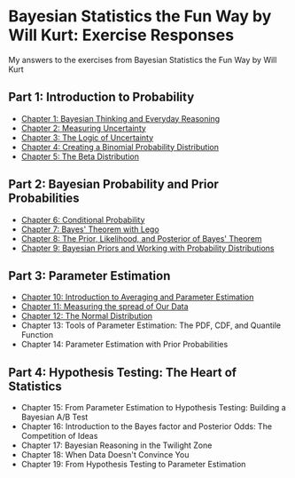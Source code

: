 # Bayesian Statistics the Fun Way by Will Kurt: Exercise Responses

My answers to the exercises from Bayesian Statistics the Fun Way by Will Kurt

## Part 1: Introduction to Probability

- [Chapter 1: Bayesian Thinking and Everyday Reasoning](/Chapter_1.md)
- [Chapter 2: Measuring Uncertainty](/Chapter_2.ipynb)
- [Chapter 3: The Logic of Uncertainty](/Chapter_3.ipynb)
- [Chapter 4: Creating a Binomial Probability Distribution](/Chapter_4.ipynb)
- [Chapter 5: The Beta Distribution](/Chapter_5.ipynb)

## Part 2: Bayesian Probability and Prior Probabilities

- [Chapter 6: Conditional Probability](/Chapter_6.ipynb)
- [Chapter 7: Bayes' Theorem with Lego](/Chapter_7.ipynb)
- [Chapter 8: The Prior, Likelihood, and Posterior of Bayes' Theorem](/Chapter_8.ipynb)
- [Chapter 9: Bayesian Priors and Working with Probability Distributions](/Chapter_9.ipynb)

## Part 3: Parameter Estimation

- [Chapter 10: Introduction to Averaging and Parameter Estimation](/chapter_10.ipynb)
- [Chapter 11: Measuring the spread of Our Data](/Chapter_11.ipynb)
- [Chapter 12: The Normal Distribution](/Chapter_12.ipynb)
- Chapter 13: Tools of Parameter Estimation: The PDF, CDF, and Quantile Function
- Chapter 14: Parameter Estimation with Prior Probabilities

## Part 4: Hypothesis Testing: The Heart of Statistics

- Chapter 15: From Parameter Estimation to Hypothesis Testing: Building a Bayesian A/B Test
- Chapter 16: Introduction to the Bayes factor and Posterior Odds: The Competition of Ideas
- Chapter 17: Bayesian Reasoning in the Twilight Zone
- Chapter 18: When Data Doesn't Convince You
- Chapter 19: From Hypothesis Testing to Parameter Estimation
